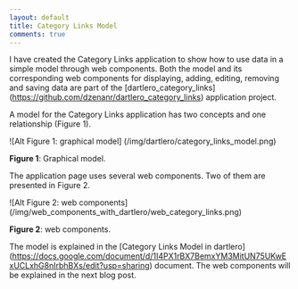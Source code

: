 ```yaml
---
layout: default
title: Category Links Model
comments: true
---
```


I have created the Category Links application to show how to use data in a simple model through web components. Both the model and its corresponding web components for displaying, adding, editing, removing and saving data are part of the [dartlero_category_links] (https://github.com/dzenanr/dartlero_category_links) application project.

A model for the Category Links application has two concepts and one relationship (Figure 1).

![Alt Figure 1: graphical model] (/img/dartlero/category_links_model.png)

**Figure 1**: Graphical model.

The application page uses several web components. Two of them are presented in Figure 2.

![Alt Figure 2: web components] (/img/web_components_with_dartlero/web_category_links.png)

**Figure 2**: web components.

The model is explained in the [Category Links Model in dartlero] (https://docs.google.com/document/d/1I4PX1rBX7BemxYM3MitUN75UKwExUCLxhG8nIrbhBXs/edit?usp=sharing) document. The web components will be explained in the next blog post.
